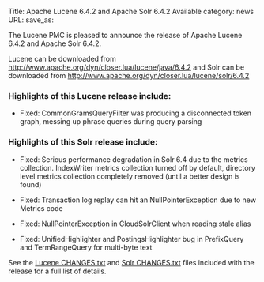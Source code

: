 Title: Apache Lucene 6.4.2 and Apache Solr 6.4.2 Available
category: news
URL: 
save_as: 

The Lucene PMC is pleased to announce the release of Apache Lucene 6.4.2 and Apache Solr 6.4.2.

Lucene can be downloaded from <http://www.apache.org/dyn/closer.lua/lucene/java/6.4.2>
and Solr can be downloaded from <http://www.apache.org/dyn/closer.lua/lucene/solr/6.4.2>

### Highlights of this Lucene release include:

  * Fixed: CommonGramsQueryFilter was producing a disconnected token graph, messing up phrase queries during query parsing

### Highlights of this Solr release include:

  * Fixed: Serious performance degradation in Solr 6.4 due to the metrics collection. IndexWriter metrics collection turned off by default, directory level metrics collection completely removed (until a better design is found)

  * Fixed: Transaction log replay can hit an NullPointerException due to new Metrics code

  * Fixed: NullPointerException in CloudSolrClient when reading stale alias

  * Fixed: UnifiedHighlighter and PostingsHighlighter bug in PrefixQuery and TermRangeQuery for multi-byte text

See the [Lucene CHANGES.txt](/core/6_4_2/changes/Changes.html) and
[Solr CHANGES.txt](/solr/6_4_2/changes/Changes.html) files included
with the release for a full list of details.

